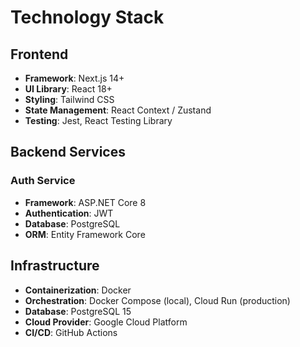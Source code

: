 # Technology Stack

## Frontend
- **Framework**: Next.js 14+
- **UI Library**: React 18+
- **Styling**: Tailwind CSS
- **State Management**: React Context / Zustand
- **Testing**: Jest, React Testing Library

## Backend Services

### Auth Service
- **Framework**: ASP.NET Core 8
- **Authentication**: JWT
- **Database**: PostgreSQL
- **ORM**: Entity Framework Core



## Infrastructure
- **Containerization**: Docker
- **Orchestration**: Docker Compose (local), Cloud Run (production)
- **Database**: PostgreSQL 15
- **Cloud Provider**: Google Cloud Platform
- **CI/CD**: GitHub Actions
